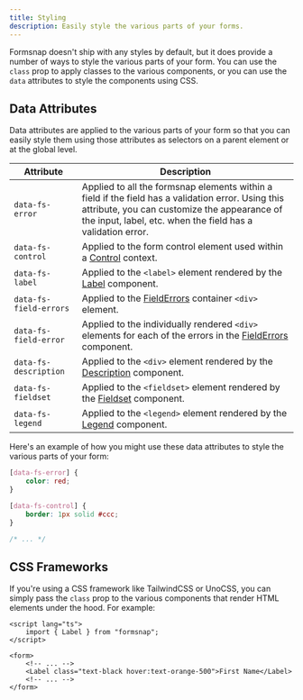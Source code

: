 ```yaml
---
title: Styling
description: Easily style the various parts of your forms.
---
```


Formsnap doesn't ship with any styles by default, but it does provide a number of ways to style the various parts of your form. You can use the `class` prop to apply classes to the various components, or you can use the `data` attributes to style the components using CSS.

## Data Attributes

Data attributes are applied to the various parts of your form so that you can easily style them using those attributes as selectors on a parent element or at the global level.

<!-- prettier-ignore -->
| Attribute | Description |
| --------- | ----------- |
| `data-fs-error` | Applied to all the formsnap elements within a field if the field has a validation error. Using this attribute, you can customize the appearance of the input, label, etc. when the field has a validation error. |
| `data-fs-control` | Applied to the form control element used within a [Control](/docs/components/control) context. |
| `data-fs-label` | Applied to the `<label>` element rendered by the [Label](/docs/components/label) component. |
| `data-fs-field-errors` | Applied to the [FieldErrors](/docs/components/validation-error) container `<div>` element. |
| `data-fs-field-error` | Applied to the individually rendered `<div>` elements for each of the errors in the [FieldErrors](/docs/components/validation-error) component. |
| `data-fs-description` | Applied to the `<div>` element rendered by the [Description](/docs/components/description) component. |
| `data-fs-fieldset` | Applied to the `<fieldset>` element rendered by the [Fieldset](/docs/components/fieldset) component. |
| `data-fs-legend` | Applied to the `<legend>` element rendered by the [Legend](/docs/components/legend) component. |

Here's an example of how you might use these data attributes to style the various parts of your form:

```css title="app.pcss"
[data-fs-error] {
	color: red;
}

[data-fs-control] {
	border: 1px solid #ccc;
}

/* ... */
```

## CSS Frameworks

If you're using a CSS framework like TailwindCSS or UnoCSS, you can simply pass the `class` prop to the various components that render HTML elements under the hood. For example:

```svelte {7}
<script lang="ts">
	import { Label } from "formsnap";
</script>

<form>
	<!-- ... -->
	<Label class="text-black hover:text-orange-500">First Name</Label>
	<!-- ... -->
</form>
```

